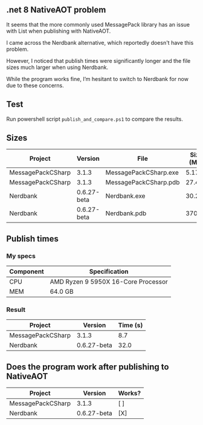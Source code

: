 ## .net 8 NativeAOT problem
It seems that the more commonly used MessagePack library has an issue with List<T> when publishing with NativeAOT.

I came across the Nerdbank alternative, which reportedly doesn't have this problem.

However, I noticed that publish times were significantly longer and the file sizes much larger when using Nerdbank.

While the program works fine, I’m hesitant to switch to Nerdbank for now due to these concerns.

## Test
Run powershell script `publish_and_compare.ps1` to compare the results.

## Sizes
| Project           | Version     |  File                 | Size (MB) |
|-------------------|-------------|-----------------------|-----------|
| MessagePackCSharp | 3.1.3       | MessagePackCSharp.exe | 5.17      |
| MessagePackCSharp | 3.1.3       | MessagePackCSharp.pdb | 27.46     |
| Nerdbank          | 0.6.27-beta | Nerdbank.exe          | 30.22     |
| Nerdbank          | 0.6.27-beta | Nerdbank.pdb          | 370.65    |

## Publish times
### My specs
| Component | Specification                         |
|-----------|---------------------------------------|
| CPU       | AMD Ryzen 9 5950X 16-Core Processor   |
| MEM       | 64.0 GB                               |

### Result
| Project           | Version     | Time (s) |
|-------------------|-------------|----------|
| MessagePackCSharp | 3.1.3       | 8.7      |
| Nerdbank          | 0.6.27-beta | 32.0     |

## Does the program work after publishing to NativeAOT
| Project           | Version     | Works?   |
|-------------------|-------------|----------|
| MessagePackCSharp | 3.1.3       | [ ]      |
| Nerdbank          | 0.6.27-beta | [X]      |
